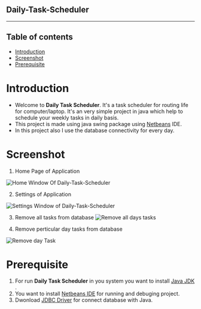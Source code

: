 ## Daily-Task-Scheduler
---
## Table of contents	
* [Introduction](#introduction)
* [Screenshot](#screenshot)
* [Prerequisite](#prerequisite)

# Introduction
-	Welcome to **Daily Task Scheduler**. It's a task scheduler for routing life for computer/laptop. It's an very simple project in java which help to schedule your weekly tasks in daily basis.
-	This project is made using java swing package using [Netbeans](https://netbeans.apache.org/download/index.html "Netbeans Download") IDE.
-	In this project also I use the database connectivity for every day.


# Screenshot

1.	Home Page of Application

![Home Window Of Daily-Task-Scheduler](https://user-images.githubusercontent.com/55116730/96165676-8e9b6300-0f3a-11eb-9698-90b7ee23ba4d.png)

2.	Settings of Application
	
![Settings Window of Daily-Task-Scheduler](https://user-images.githubusercontent.com/55116730/96165674-8e02cc80-0f3a-11eb-80cb-ec0f5a84bb99.png)

3.	Remove all tasks from database
![Remove all days tasks](https://user-images.githubusercontent.com/55116730/96165660-8c390900-0f3a-11eb-9bd9-4c1e0d61e313.png)

4.	Remove perticular day tasks from database

![Remove day Task](https://user-images.githubusercontent.com/55116730/96165671-8d6a3600-0f3a-11eb-9240-6806317f4a51.png)


# Prerequisite

1. For run **Daily Task Scheduler** in you system you want to install [Java JDK ](https://www.oracle.com/in/java/technologies/javase-downloads.html).
2. You want to install [Netbeans IDE](https://netbeans.apache.org/download/index.html "Netbeans Download") for running and debuging project.
3. Dwonload [JDBC Driver](https://dev.mysql.com/downloads/connector/j/) for connect database with Java.
